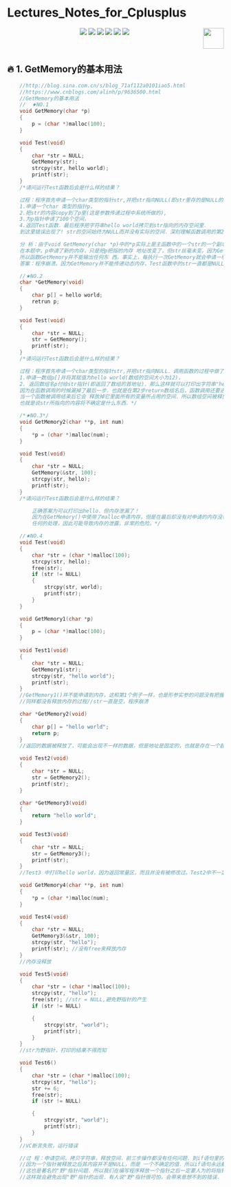 # Lectures_Notes_for_Cplusplus

<p align="center">
    <a href="https://github.com/elegantcoin/Lectures_Notes_for_Cplusplus"><img src="https://img.shields.io/badge/status-updating-brightgreen.svg"></a>
    <a href="https://github.com/python/cpython"><img src="https://img.shields.io/badge/Python-3.7-FF1493.svg"></a>
    <a href="https://github.com/elegantcoin/Lectures_Notes_for_Cplusplus"><img src="https://img.shields.io/badge/platform-Windows%7CLinux%7CmacOS-660066.svg"></a>
    <a href="https://opensource.org/licenses/mit-license.php"><img src="https://badges.frapsoft.com/os/mit/mit.svg"></a>
    <a href="https://github.com/elegantcoin/Lectures_Notes_for_Cplusplus/stargazers"><img src="https://img.shields.io/github/stars/elegantcoin/Lectures_Notes_for_Cplusplus.svg?logo=github"></a>
    <a href="https://github.com/elegantcoin/Lectures_Notes_for_Cplusplus/network/members"><img src="https://img.shields.io/github/forks/elegantcoin/Lectures_Notes_for_Cplusplus.svg?color=blue&logo=github"></a>
    <a href="https://www.python.org/"><img src="https://upload.wikimedia.org/wikipedia/commons/c/c3/Python-logo-notext.svg" align="right" height="48" width="48" ></a>
</p>
<br />

## :fire: 1. GetMemory的基本用法

```C++
    //http://blog.sina.com.cn/s/blog_71af112a0101iao5.html
	//https://www.cnblogs.com/alinh/p/9636500.html
	//GetMemory的基本用法
	//	★NO.1
	void GetMemory(char *p)
	{
		p = (char *)malloc(100);
	}

	void Test(void)
	{
		char *str = NULL;
		GetMemory(str);
		strcpy(str, hello world);
		printf(str);
	}
	/*请问运行Test函数后会是什么样的结果？

	过程：程序首先申请一个char类型的指针str,并把str指向NULL(即str里存的是NULL的地址，*str为NULL中的值为0)，调用函数的过程中做了如下动作：
	1.申请一个char 类型的指针p，
	2.把str的内容copy到了p里(这是参数传递过程中系统所做的),
	3.为p指针申请了100个空间，
	4.返回Test函数．最后程序把字符串hello world拷贝到str指向的内存空间里．
	到这里错误出现了! str的空间始终为NULL而并没有实际的空间．深刻理解函数调用的第2步，将不难发现问题所在!

	分 析：由于void GetMemory(char *p)中的*p实际上是主函数中的一个str的一个副本，编译器总是要为函数的每个参数制作临时副本。
	在本题中，p申请了新的内存，只是把p把指的内存 地址改变了，但str丝毫未变。因为GetMemory没有返回值，因此str并不指向p所申请的那段内存，
	所以函数GetMemory并不能输出任何东 西。事实上，每执行一次GetMemory就会申请一块内存，但申请的内存却不能有效释放，结果是内存一直被独占，最终造成内存泄露。
	答案：程序崩溃。因为GetMemory并不能传递动态内存，Test函数中的str一直都是NULL。*/

	//★NO.2
	char *GetMemory(void)
	{
		char p[] = hello world;
		retrun p;
	}

	void Test(void)
	{
		char *str = NULL;
		str = GetMemory();
		printf(str);
	}
	/*请问运行Test函数后会是什么样的结果？

	过程：程序首先申请一个char类型的指针str,并把str指向NULL．调用函数的过程中做了如下动作：
	1.申请一数组p[]并将其赋值为hello world(数组的空间大小为12)，
	2. 返回数组名p付给str指针(即返回了数组的首地址)．那么这样就可以打印出字符串"hello world"了么? 当然是不能的! 
	因为在函数调用的时候漏掉了最后一步．也就是在第2步return数组名后，函数调用还要进行一步操作，也就是释放内存空间．
	当一个函数被调用结束后它会 释放掉它里面所有的变量所占用的空间．所以数组空间被释放掉了，
	也就是说str所指向的内容将不确定是什么东西．*/

	/*★NO.3*/
	void GetMemory2(char **p, int num)
	{
		*p = (char *)malloc(num);
	}

	void Test(void)
	{
		char *str = NULL;
		GetMemory(&str, 100);
		strcpy(str, hello);
		printf(str);
	}
	/*请问运行Test函数后会是什么样的结果？

		正确答案为可以打印出hello．但内存泄漏了！
		因为在GetMemory()中使用了malloc申请内存，但是在最后却没有对申请的内存没有做
		任何的处理，因此可能导致内存的泄露，非常的危险。*/

	//★NO.4
	void Test(void)
	{
		char *str = (char *)malloc(100);
		strcpy(str, hello);
		free(str);
		if (str != NULL)
		{
			strcpy(str, world);
			printf(str);
		}
	}

	void GetMemory1(char *p)
	{
		p = (char *)malloc(100);
	}

	void Test1(void)
	{
		char *str = NULL;
		GetMemory1(str);
		strcpy(str, "hello world");
		printf(str);
	}
	//GetMemory1()并不能申请到内存，这和第1个例子一样，也是形参实参的问题没有把握正确。
	//同样都没有释放内存的过程//str一直是空，程序崩溃

	char *GetMemory2(void)
	{
		char p[] = "hello world";
		return p;
	}
	//返回的数据被释放了，可能会出现不一样的数据，但是地址是固定的，也就是存在一个起始地址

	void Test2(void)
	{
		char *str = NULL;
		str = GetMemory2();
		printf(str);
	}

	char *GetMemory3(void)
	{
		return "hello world";
	}

	void Test3(void)
	{
		char *str = NULL;
		str = GetMemory3();
		printf(str);
	}
	//Test3 中打印hello world，因为返回常量区，而且并没有被修改过。Test2中不一定能打印出hello world，因为指向的是栈。

	void GetMemory4(char **p, int num)
	{
		*p = (char *)malloc(num);
	}

	void Test4(void)
	{
		char *str = NULL;
		GetMemory3(&str, 100);
		strcpy(str, "hello");
		printf(str); //没有free来释放内存
	}
	//内存没释放

	void Test5(void)
	{
		char *str = (char *)malloc(100);
		strcpy(str, "hello");
		free(str); //str = NULL,避免野指针的产生
		if (str != NULL)

		{
			strcpy(str, "world");
			printf(str);
		}
	}
	//str为野指针，打印的结果不得而知

	void Test6()
	{
		char *str = (char *)malloc(100);
		strcpy(str, "hello");
		str += 6;
		free(str);
		if (str != NULL)

		{
			strcpy(str, "world");
			printf(str);
		}
	}
	//VC断言失败，运行错误

	//过 程：申请空间，拷贝字符串，释放空间．前三步操作都没有任何问题．到if语句里的判断条件开始出错了，
	//因为一个指针被释放之后其内容并不是NULL，而是 一个不确定的值．所以if语句永远都能被执行．
	//这也是著名的"野"指针问题．所以我们在编写程序释放一个指针之后一定要人为的将指针付成NULL．
	//这样就会避免出现"野"指针的出现．有人说"野"指针很可怕，会带来意想不到的错误．
```
